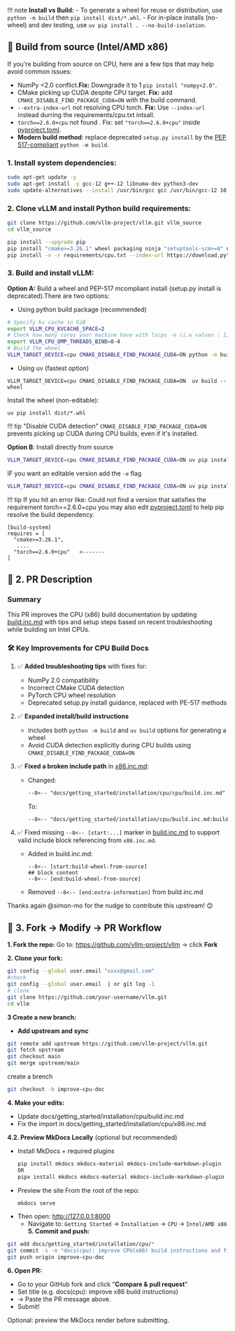  !!! note **Install vs Build:** - To generate a wheel for reuse or distribution, use `python -m build` then `pip install dist/*.whl`. - For in-place installs (no-wheel) and dev testing, use `uv pip install . --no-build-isolation`.<br>

## 🔧 Build from source (Intel/AMD x86)
If you're building from source on CPU, here are a few tips that may help avoid common issues:
- NumPy <2.0 conflict.**Fix:** Downgrade it to 1 `pip install "numpy<2.0"`.
- CMake picking up CUDA despite CPU target. **Fix:** add `CMAKE_DISABLE_FIND_PACKAGE_CUDA=ON` with the build command.
- `--extra-index-url` not resolving CPU torch. **Fix:** Use `--index-url` instead durring the requirements/cpu.txt intsall.
- `torch==2.6.0+cpu` not found .   Fix: set `"torch==2.6.0+cpu"` inside [pyproject.toml](https://github.com/vllm-project/vllm/blob/main/pyproject.toml).
- **Modern build method**: replace deprecated `setup.py install` by the [PEP 517-compliant](https://peps.python.org/pep-0517/) `python -m build`.

### 1. Install system dependencies:

```bash
sudo apt-get update -y
sudo apt-get install -y gcc-12 g++-12 libnuma-dev python3-dev
sudo update-alternatives --install /usr/bin/gcc gcc /usr/bin/gcc-12 10 --slave /usr/bin/g++ g++ /usr/bin/g++-12
```
### 2. Clone vLLM and install Python build requirements:

```bash
git clone https://github.com/vllm-project/vllm.git vllm_source
cd vllm_source

pip install --upgrade pip
pip install "cmake>=3.26.1" wheel packaging ninja "setuptools-scm>=8" numpy
pip install -v -r requirements/cpu.txt --index-url https://download.pytorch.org/whl/cpu
```
### 3. Build and install vLLM:
**Option A:** Build a wheel and PEP-517 mcompliant install (setup.py install is deprecated).There are two options: 
- Using python build package (recommended)   

```bash
# Specify kv cache in GiB
export VLLM_CPU_KVCACHE_SPACE=2
# Check how many cores your machine have with lscpu -e (i.e values : 1,2/0-2/2)
export VLLM_CPU_OMP_THREADS_BIND=0-4 
# Build the wheel
VLLM_TARGET_DEVICE=cpu CMAKE_DISABLE_FIND_PACKAGE_CUDA=ON python -m build --wheel --no-isolation
```
- Using uv (fastest option)
```
VLLM_TARGET_DEVICE=cpu CMAKE_DISABLE_FIND_PACKAGE_CUDA=ON  uv build --wheel

```
Install the wheel (non-editable):
```
uv pip install dist/*.whl
```
 !!! tip "Disable CUDA detection"
`CMAKE_DISABLE_FIND_PACKAGE_CUDA=ON` prevents picking up CUDA during CPU builds, even if it's installed.

**Option B**: Install directly from source

```bash
VLLM_TARGET_DEVICE=cpu CMAKE_DISABLE_FIND_PACKAGE_CUDA=ON uv pip install . --no-build-isolation
```
IF you want an editable version add the `-e` flag 
```bash
VLLM_TARGET_DEVICE=cpu CMAKE_DISABLE_FIND_PACKAGE_CUDA=ON uv pip install -e . --no-build-isolation
```

!!! tip
If you hit an error like: Could not find a version that satisfies the requirement torch==2.6.0+cpu you may also edit [pyproject.toml](https://github.com/vllm-project/vllm/blob/main/pyproject.toml) to help pip resolve the build dependency.
```
[build-system]
requires = [
  "cmake>=3.26.1",
   ....
  "torch==2.6.0+cpu"   <-------
]
```
## 📝 2. PR Description
### Summary

This PR improves the CPU (x86) build documentation by updating [build.inc.md](https://github.com/vllm-project/vllm/blob/main/docs/getting_started/installation/cpu/build.inc.md) with tips and setup steps based on recent troubleshooting while building on Intel CPUs.

### 🛠️ Key Improvements for CPU Build Docs

1. ✅ **Added troubleshooting tips** with fixes for:
   - NumPy 2.0 compatibility
   - Incorrect CMake CUDA detection
   - PyTorch CPU wheel resolution
   - Deprecated setup.py install guidance, replaced with PE-517 methods
  
2. ✅ **Expanded install/build instructions**
   - Includes both `python -m build` and `uv build` options for generating a wheel
   - Avoid CUDA detection explicitly during CPU builds using `CMAKE_DISABLE_FIND_PACKAGE_CUDA=ON`

4. ✅ **Fixed a broken include path** in  [x86.inc.md](https://github.com/vllm-project/vllm/blob/main/docs/getting_started/installation/cpu/x86.inc.md):
   - Changed:
     ```markdown
     --8<-- "docs/getting_started/installation/cpu/cpu/build.inc.md"  <-- duplicate cpu
     ```
     To:
     ```markdown
     --8<-- "docs/getting_started/installation/cpu/build.inc.md:build-wheel-from-source"
     ```
  5. ✅ Fixed missing  `--8<-- [start:...]` marker in [build.inc.md](https://github.com/vllm-project/vllm/blob/main/docs/getting_started/installation/cpu/build.inc.md)  to support valid include block referencing from `x86.inc.md`.
     -  Added in build.inc.md:
        ```
        --8<-- [start:build-wheel-from-source]
        ## block content 
        --8<-- [end:build-wheel-from-source]
        ```
     - Removed `--8<-- [end:extra-information]` from build.inc.md
 

Thanks again @simon-mo for the nudge to contribute this upstream! 😊


## 🔁 3. Fork → Modify → PR Workflow
**1. Fork the repo:** 
Go to: https://github.com/vllm-project/vllm → click **Fork**

**2. Clone your fork:**
```bash
git config --global user.email "xxxx@gmail.com"
#check 
git config --global user.email  | or git log -1
# clone
git clone https://github.com/your-username/vllm.git
cd vllm
```
**3 Create a new branch:**
- **Add upstream and sync**
```bash
git remote add upstream https://github.com/vllm-project/vllm.git
git fetch upstream
git checkout main
git merge upstream/main
```
create a brench
```bash
git checkout -b improve-cpu-doc
```
**4. Make your edits:**
- Update docs/getting_started/installation/cpu/build.inc.md
- Fix the import in docs/getting_started/installation/cpu/x86.inc.md

**4.2. Preview MkDocs Locally** (optional but recommended)
- Install MkDocs + required plugins
  ```bash
  pip install mkdocs mkdocs-material mkdocs-include-markdown-plugin
  OR
  pipx install mkdocs mkdocs-material mkdocs-include-markdown-plugin
  ```
- Preview the site
  From the root of the repo:
  ```bash
  mkdocs serve
  ```
- Then open: http://127.0.0.1:8000
  - Navigate to: `Getting Started` → `Installation` → `CPU` → `Intel/AMD x86`
**5. Commit and push:**
```bash
git add docs/getting_started/installation/cpu/*
git commit -s -m "docs(cpu): improve CPU(x86) build instructions and fix include path" 
git push origin improve-cpu-doc
```
**6. Open PR:**
- Go to your GitHub fork and click "**Compare & pull request**"  
- Set title (e.g. docs(cpu): improve x86 build instructions)
-  → Paste the PR message above.
-  Submit!

Optional: preview the MkDocs render before submitting.
